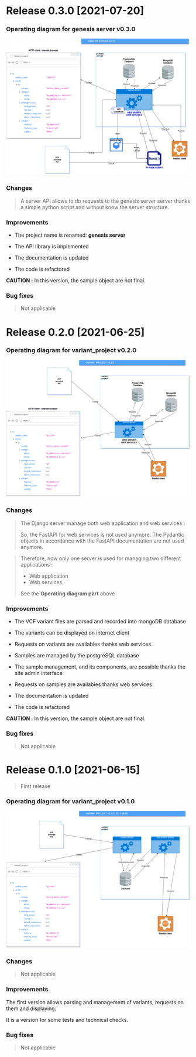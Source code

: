 # Release 0.3.0 [2021-07-20]

### Operating diagram for genesis server v0.3.0

![Operation diagram for genesis server v0.3.0](genesis/doc/img/operating_diagram_genesis_server_v0.3.0.png)

### Changes

> A server API allows to do requests to the genesis server server thanks a simple python script and without know the server structure.

### Improvements

- The project name is renamed: **genesis server**
- The API library is implemented

- The documentation is updated
- The code is refactored

**CAUTION :** In this version, the sample object are not final.

### Bug fixes

> Not applicable

# Release 0.2.0 [2021-06-25]

### Operating diagram for variant_project v0.2.0

![Operation diagram for variant_project v0.2.0](genesis/doc/img/operating_diagram_variant_project_v0.2.0.png)

### Changes

> The Django server manage both web application and web services :
>
> So, the FastAPI for web services is not used anymore.
> The Pydantic objects in accordance with the FastAPI documentation are not used anymore.

> Therefore, now only one server is used for managing two different applications :
>
>- Web application
>- Web services
>
> See the **Operating diagram part** above

### Improvements

- The VCF variant files are parsed and recorded into mongoDB database
- The variants can be displayed on internet client
- Requests on variants are availables thanks web services


- Samples are managed by the postgreSQL database
- The sample management, and its components, are possible thanks the site admin interface
- Requests on samples are availables thanks web services


- The documentation is updated
- The code is refactored

**CAUTION :** In this version, the sample object are not final.

### Bug fixes

> Not applicable

# Release 0.1.0 [2021-06-15]

> First release

### Operating diagram for variant_project v0.1.0

![Operation diagram for variant_projet v0.1.0](genesis/doc/img/operating_diagram_variant_project_v0.1.0.png)

### Changes

> Not applicable

### Improvements

The first version allows parsing and management of variants, requests on them and displaying.

It is a version for some tests and technical checks.

### Bug fixes

> Not applicable

